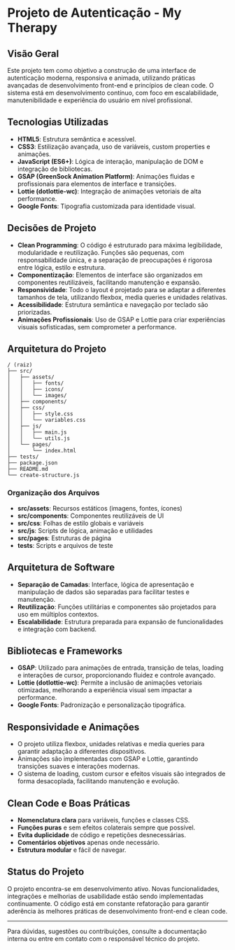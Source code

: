 # Projeto de Autenticação - My Therapy

## Visão Geral

Este projeto tem como objetivo a construção de uma interface de autenticação moderna, responsiva e animada, utilizando práticas avançadas de desenvolvimento front-end e princípios de clean code. O sistema está em desenvolvimento contínuo, com foco em escalabilidade, manutenibilidade e experiência do usuário em nível profissional.

## Tecnologias Utilizadas

- **HTML5**: Estrutura semântica e acessível.
- **CSS3**: Estilização avançada, uso de variáveis, custom properties e animações.
- **JavaScript (ES6+)**: Lógica de interação, manipulação de DOM e integração de bibliotecas.
- **GSAP (GreenSock Animation Platform)**: Animações fluidas e profissionais para elementos de interface e transições.
- **Lottie (dotlottie-wc)**: Integração de animações vetoriais de alta performance.
- **Google Fonts**: Tipografia customizada para identidade visual.

## Decisões de Projeto

- **Clean Programming**: O código é estruturado para máxima legibilidade, modularidade e reutilização. Funções são pequenas, com responsabilidade única, e a separação de preocupações é rigorosa entre lógica, estilo e estrutura.
- **Componentização**: Elementos de interface são organizados em componentes reutilizáveis, facilitando manutenção e expansão.
- **Responsividade**: Todo o layout é projetado para se adaptar a diferentes tamanhos de tela, utilizando flexbox, media queries e unidades relativas.
- **Acessibilidade**: Estrutura semântica e navegação por teclado são priorizadas.
- **Animações Profissionais**: Uso de GSAP e Lottie para criar experiências visuais sofisticadas, sem comprometer a performance.

## Arquitetura do Projeto

```
/ (raiz)
├── src/
│   ├── assets/
│   │   ├── fonts/
│   │   ├── icons/
│   │   └── images/
│   ├── components/
│   ├── css/
│   │   ├── style.css
│   │   └── variables.css
│   ├── js/
│   │   ├── main.js
│   │   └── utils.js
│   └── pages/
│       └── index.html
├── tests/
├── package.json
├── README.md
└── create-structure.js
```

### Organização dos Arquivos

- **src/assets**: Recursos estáticos (imagens, fontes, ícones)
- **src/components**: Componentes reutilizáveis de UI
- **src/css**: Folhas de estilo globais e variáveis
- **src/js**: Scripts de lógica, animação e utilidades
- **src/pages**: Estruturas de página
- **tests**: Scripts e arquivos de teste

## Arquitetura de Software

- **Separação de Camadas**: Interface, lógica de apresentação e manipulação de dados são separadas para facilitar testes e manutenção.
- **Reutilização**: Funções utilitárias e componentes são projetados para uso em múltiplos contextos.
- **Escalabilidade**: Estrutura preparada para expansão de funcionalidades e integração com backend.

## Bibliotecas e Frameworks

- **GSAP**: Utilizado para animações de entrada, transição de telas, loading e interações de cursor, proporcionando fluidez e controle avançado.
- **Lottie (dotlottie-wc)**: Permite a inclusão de animações vetoriais otimizadas, melhorando a experiência visual sem impactar a performance.
- **Google Fonts**: Padronização e personalização tipográfica.

## Responsividade e Animações

- O projeto utiliza flexbox, unidades relativas e media queries para garantir adaptação a diferentes dispositivos.
- Animações são implementadas com GSAP e Lottie, garantindo transições suaves e interações modernas.
- O sistema de loading, custom cursor e efeitos visuais são integrados de forma desacoplada, facilitando manutenção e evolução.

## Clean Code e Boas Práticas

- **Nomenclatura clara** para variáveis, funções e classes CSS.
- **Funções puras** e sem efeitos colaterais sempre que possível.
- **Evita duplicidade** de código e repetições desnecessárias.
- **Comentários objetivos** apenas onde necessário.
- **Estrutura modular** e fácil de navegar.

## Status do Projeto

O projeto encontra-se em desenvolvimento ativo. Novas funcionalidades, integrações e melhorias de usabilidade estão sendo implementadas continuamente. O código está em constante refatoração para garantir aderência às melhores práticas de desenvolvimento front-end e clean code.

---

Para dúvidas, sugestões ou contribuições, consulte a documentação interna ou entre em contato com o responsável técnico do projeto.

